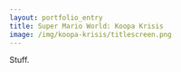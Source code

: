 ```yaml
---
layout: portfolio_entry
title: Super Mario World: Koopa Krisis
image: /img/koopa-krisis/titlescreen.png
---
```


Stuff.
